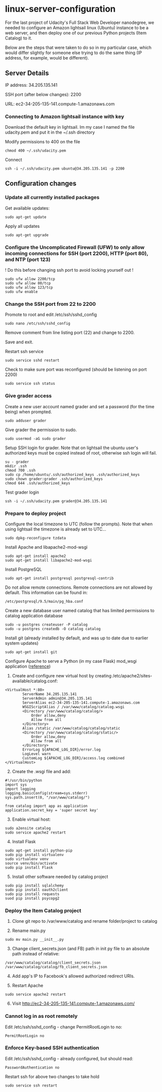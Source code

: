 # linux-server-configuration

For the last project of Udacity's Full Stack Web Developer nanodegree, we needed to configure an Amazon lightsail linux (Ubuntu) instance to be a web server, and then deploy one of our previous Python projects (Item Catalog) to it.

Below are the steps that were taken to do so in my particular case, which would differ slightly for someone else trying to do the same thing (IP address, for example, would be different).

## Server Details

IP address: 34.205.135.141

SSH port (after below changes): 2200

URL: ec2-34-205-135-141.compute-1.amazonaws.com

### Connecting to Amazon lightsail instance with key

Download the default key in lightsail. Im my case I named the file udacity.pem and put it in the ~/.ssh directory

Modify permissions to 400 on the file
```
chmod 400 ~/.ssh/udacity.pem
```

Connect
```
ssh -i ~/.ssh/udacity.pem ubuntu@34.205.135.141 -p 2200
```

## Configuration changes

### Update all currently installed packages

Get available updates:
```
sudo apt-get update
```
Apply all updates
```
sudo apt-get upgrade
```

### Configure the Uncomplicated Firewall (UFW) to only allow incoming connections for SSH (port 2200), HTTP (port 80), and NTP (port 123)
! Do this before changing ssh port to avoid locking yourself out !

```
sudo ufw allow 2200/tcp
sudo ufw allow 80/tcp
sudo ufw allow 123/tcp
sudo ufw enable
```

### Change the SSH port from 22 to 2200

Promote to root and edit /etc/ssh/sshd_config
```
sudo nano /etc/ssh/sshd_config
```
Remove comment from line listing port (22) and change to 2200.

Save and exit.

Restart ssh service
```
sudo service sshd restart
```
Check to make sure port was reconfigured (should be listening on port 2200)
```
sudo service ssh status
```

### Give grader access

Create a new user account named grader and set a password (for the time being) when prompted.
```
sudo adduser grader
```
Give grader the permission to sudo.
```
sudo usermod -aG sudo grader
```
Setup SSH login for grader. Note that on lightsail the ubuntu user's authorized keys must be copied instead of root, otherwise ssh login will fail.
```
su - grader
mkdir .ssh
chmod 700 .ssh
sudo cp /home/ubuntu/.ssh/authorized_keys .ssh/authorized_keys
sudo chown grader:grader .ssh/authorized_keys 
chmod 644 .ssh/authorized_keys

```
Test grader login
```
ssh -i ~/.ssh/udacity.pem grader@34.205.135.141
```
### Prepare to deploy project

Configure the local timezone to UTC (follow the prompts). Note that when using lightsail the timezone is already set to UTC...
```
sudo dpkg-reconfigure tzdata
```
Install Apache and libapache2-mod-wsgi
```
sudo apt-get install apache2
sudo apt-get install libapache2-mod-wsgi
```

Install PostgreSQL
```
sudo apt-get install postgresql postgresql-contrib

```
Do not allow remote connections. Remote connections are not allowed by default. This information can be found in:
```
/etc/postgresql/9.5/main/pg_hba.conf
```

Create a new database user named catalog that has limited permissions to catalog application database
```
sudo -u postgres createuser -P catalog
sudo -u postgres createdb -O catalog catalog
```
Install git (already installed by default, and was up to date due to earlier system updates)
```
sudo apt-get install git
```

Configure Apache to serve a Python (in my case Flask) mod_wsgi application ([reference](https://www.digitalocean.com/community/tutorials/how-to-deploy-a-flask-application-on-an-ubuntu-vps))
1) Create and configure new virtual host by creating /etc/apache2/sites-available/catalog.conf: 
```
<VirtualHost *:80>
        ServerName 34.205.135.141
        ServerAdmin admin@34.205.135.141
        ServerAlias ec2-34-205-135-141.compute-1.amazonaws.com
        WSGIScriptAlias / /var/www/catalog/catalog.wsgi
        <Directory /var/www/catalog/catalog/>
            Order allow,deny
            Allow from all
        </Directory>
        Alias /static /var/www/catalog/catalog/static
        <Directory /var/www/catalog/catalog/static/>
            Order allow,deny
            Allow from all
        </Directory>
        ErrorLog ${APACHE_LOG_DIR}/error.log
        LogLevel warn
        CustomLog ${APACHE_LOG_DIR}/access.log combined
</VirtualHost>
```
2) Create the .wsgi file and add:
```
#!/usr/bin/python
import sys
import logging
logging.basicConfig(stream=sys.stderr)
sys.path.insert(0, "/var/www/catalog/")

from catalog import app as application
application.secret_key = 'super secret key'
```

3) Enable virtual host:
```
sudo a2ensite catalog
sudo service apache2 restart
```
4) Install Flask

```
sudo apt-get install python-pip
sudo pip install virtualenv
sudo virtualenv venv
source venv/bin/activate
sudo pip install Flask
```

5) Install other software needed by catalog project
```
sudo pip install sqlalchemy
sudo pip install oauth2client
sudo pip install requests
suod pip install psycopg2
```

### Deploy the Item Catalog project

1) Clone git repo to /var/www/catalog and rename folder/project to catalog

2) Rename main.py
```
sudo mv main.py __init__.py
```
3) Change client_secrets.json (and FB) path in init py file to an absolute path instead
of relative:
```
/var/www/catalog/catalog/client_secrets.json
/var/www/catalog/catalog/fb_client_secrets.json
```
4) Add app's IP to Facebook's allowed authorized redirect URIs.

5) Restart Apache
```
sudo service apache2 restart
```
6) Visit http://ec2-34-205-135-141.compute-1.amazonaws.com/

### Cannot log in as root remotely
Edit /etc/ssh/sshd_config - change PermitRootLogin to no:
```
PermitRootLogin no
```
### Enforce Key-based SSH authentication
Edit /etc/ssh/sshd_config - already configured, but should read:

```
PasswordAuthentication no
```
Restart ssh for above two changes to take hold
```
sudo service ssh restart
```
